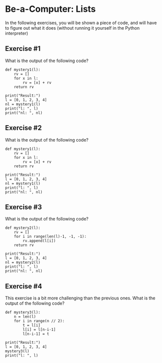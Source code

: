 # Be-a-Computer: Lists

In the following exercises, you will be shown a piece of code, and will have to figure out what it does (without running it yourself in the Python interpreter)


## Exercise #1

What is the output of the following code?

    def mystery1(l):
        rv = []
        for x in l:
            rv = [x] + rv
        return rv

    print("Result:")
    l = [0, 1, 2, 3, 4]
    nl = mystery1(l)
    print("l: ", l)
    print("nl: ", nl)


## Exercise #2

What is the output of the following code?

    def mystery1(l):
        rv = []
        for x in l:
            rv = [x] + rv
        return rv

    print("Result:")
    l = [0, 1, 2, 3, 4]
    nl = mystery1(l)
    print("l: ", l)
    print("nl: ", nl)


## Exercise #3

What is the output of the following code?

    def mystery2(l):
        rv = []
        for i in range(len(l)-1, -1, -1):
            rv.append(l[i])
        return rv

    print("Result:")
    l = [0, 1, 2, 3, 4]
    nl = mystery2(l)
    print("l: ", l)
    print("nl: ", nl)


## Exercise #4

This exercise is a bit more challenging than the previous ones. What is the output of the following code?

    def mystery3(l):
        n = len(l)
        for i in range(n // 2):
            t = l[i]
            l[i] = l[n-i-1]
            l[n-i-1] = t

    print("Result:")
    l = [0, 1, 2, 3, 4]
    mystery3(l)
    print("l: ", l)